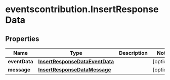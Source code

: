 # eventscontribution.InsertResponseData

## Properties

Name | Type | Description | Notes
------------ | ------------- | ------------- | -------------
**eventData** | [**InsertResponseDataEventData**](InsertResponseDataEventData.md) |  | [optional] 
**message** | [**InsertResponseDataMessage**](InsertResponseDataMessage.md) |  | [optional] 


